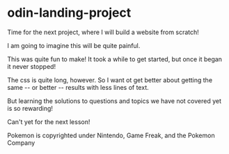 # odin-landing-project

<p>Time for the next project, where I will build a website from scratch!</p>
<p>I am going to imagine this will be quite painful.</p>

<p>This was quite fun to make! It took a while to get started, but once it began it never stopped!</p>
<p> The css is quite long, however. So I want ot get better about getting the same -- or better -- results with less lines of text.</p>
<p>But learning the solutions to questions and topics we have not covered yet is so rewarding!</p>
<Also still getting use to the flexbox, but it is getting there! I would say I am much more than from last week! Never thought I would have fun with this coding business.</p>
<p>Can't yet for the next lesson!</p>

<p>Pokemon is copyrighted under Nintendo, Game Freak, and the Pokemon Company</p>
